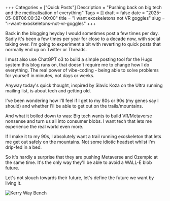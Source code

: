 +++
Categories = ["Quick Posts"]
Description = "Pushing back on big tech and the medicalisation of everything"
Tags = []
draft = false
date = "2025-05-08T06:00:32+00:00"
title = "I want exoskeletons not VR goggles"
slug = "i-want-exoskeletons-not-vr-goggles"
+++

Back in the blogging heyday I would sometimes post a few times per day. Sadly it's been a few times per year for close to a decade now, with social taking over. I'm going to experiment a bit with reverting to quick posts that normally end up on Twitter or Threads.

I must also use ChatGPT o3 to build a simple posting tool for the Hugo system this blog runs on, that doesn't require me to change how I do everything. The real power of vibe-coding - being able to solve problems for yourself in minutes, not days or weeks.

Anyway today's quick thought, inspired by Slavic Koza on the Ultra running mailing list, is about tech and getting old.

I've been wondering how I'll feel if I get to my 80s or 90s (my genes say I should) and whether I'll be able to get out on the trails/mountains.

And what it boiled down to was: Big tech wants to build VR/Metaverse nonsense and turn us all into consumer blobs. I want tech that lets me experience the real world even more.

If I make it to my 90s, I absolutely want a trail running exoskeleton that lets me get out safely on the mountains. Not some idiotic headset whilst I'm drip-fed in a bed.

So it's hardly a surprise that they are pushing Metaverse and Ozempic at the same time. It's the only way they'll be able to avoid a WALL-E blob future.

Let's not slouch towards their future, let's define the future we want by living it.

![Kerry Way Bench](/images/2025/05/20250503_093752.jpg)

